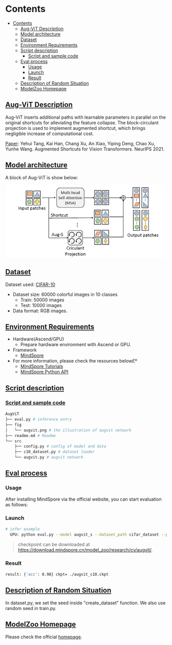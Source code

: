 # Contents

- [Contents](#contents)
    - [Aug-ViT Description](#aug-vit-description)
    - [Model architecture](#model-architecture)
    - [Dataset](#dataset)
    - [Environment Requirements](#environment-requirements)
    - [Script description](#script-description)
        - [Script and sample code](#script-and-sample-code)
    - [Eval process](#eval-process)
        - [Usage](#usage)
        - [Launch](#launch)
        - [Result](#result)
    - [Description of Random Situation](#description-of-random-situation)
    - [ModelZoo Homepage](#modelzoo-homepage)

## [Aug-ViT Description](#contents)

Aug-ViT inserts additional paths with learnable parameters in parallel on the original shortcuts for alleviating the feature collapse. The block-circulant projection is used to implement augmented shortcut, which brings negligible increase of computational cost.

[Paper](https://arxiv.org/abs/2106.15941): Yehui Tang, Kai Han, Chang Xu, An Xiao, Yiping Deng, Chao Xu, Yunhe Wang. Augmented Shortcuts for Vision Transformers. NeurIPS 2021.

## [Model architecture](#contents)

A block of Aug-ViT is show below:

![image-20211026160438718](./fig/augvit.png)

## [Dataset](#contents)

Dataset used: [CIFAR-10](https://www.cs.toronto.edu/~kriz/cifar.html)

- Dataset size: 60000 colorful images in 10 classes
    - Train: 50000 images
    - Test: 10000 images
- Data format: RGB images.

## [Environment Requirements](#contents)

- Hardware(Ascend/GPU)
    - Prepare hardware environment with Ascend or GPU.
- Framework
    - [MindSpore](https://www.mindspore.cn/install/en)
- For more information, please check the resources below£º
    - [MindSpore Tutorials](https://www.mindspore.cn/tutorials/en/master/index.html)
    - [MindSpore Python API](https://www.mindspore.cn/docs/api/en/master/index.html)

## [Script description](#contents)

### [Script and sample code](#contents)

```bash
AugViT
├── eval.py # inference entry
├── fig
│   └── augvit.png # the illustration of augvit network
├── readme.md # Readme
└── src
    ├── config.py # config of model and data
    ├── c10_dataset.py # dataset loader
    └── augvit.py # augvit network
```

## [Eval process](#contents)

### Usage

After installing MindSpore via the official website, you can start evaluation as follows:

### Launch

```bash
# infer example
  GPU: python eval.py --model augvit_s --dataset_path cifar_dataset --platform GPU --checkpoint_path [CHECKPOINT_PATH]
```

> checkpoint can be downloaded at https://download.mindspore.cn/model_zoo/research/cv/augvit/.

### Result

```bash
result: {'acc': 0.98} ckpt= ./augvit_c10.ckpt
```

## [Description of Random Situation](#contents)

In dataset.py, we set the seed inside "create_dataset" function. We also use random seed in train.py.

## [ModelZoo Homepage](#contents)

Please check the official [homepage](https://gitee.com/mindspore/models).